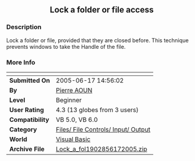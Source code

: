 ﻿<div align="center">

## Lock a folder or file access


</div>

### Description

Lock a folder or file, provided that they are closed before. This technique prevents windows to take the Handle of the file.
 
### More Info
 


<span>             |<span>
---                |---
**Submitted On**   |2005-06-17 14:56:02
**By**             |[Pierre AOUN](https://github.com/Planet-Source-Code/PSCIndex/blob/master/ByAuthor/pierre-aoun.md)
**Level**          |Beginner
**User Rating**    |4.3 (13 globes from 3 users)
**Compatibility**  |VB 5\.0, VB 6\.0
**Category**       |[Files/ File Controls/ Input/ Output](https://github.com/Planet-Source-Code/PSCIndex/blob/master/ByCategory/files-file-controls-input-output__1-3.md)
**World**          |[Visual Basic](https://github.com/Planet-Source-Code/PSCIndex/blob/master/ByWorld/visual-basic.md)
**Archive File**   |[Lock\_a\_fol1902856172005\.zip](https://github.com/Planet-Source-Code/pierre-aoun-lock-a-folder-or-file-access__1-61212/archive/master.zip)








